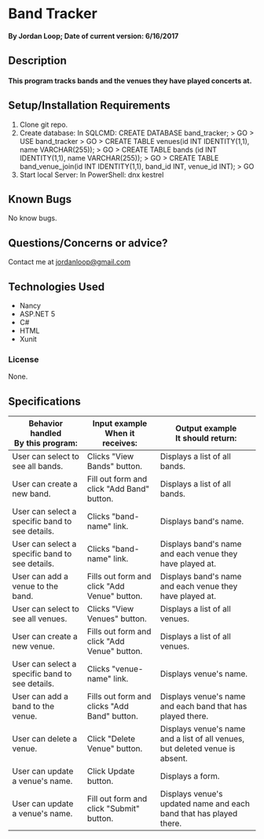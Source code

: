 # Band Tracker


#### By Jordan Loop; Date of current version: 6/16/2017

## Description

#### This program tracks bands and the venues they have played concerts at.

## Setup/Installation Requirements

1. Clone git repo.
2. Create database:
    In SQLCMD:
    CREATE DATABASE band_tracker; > GO > USE band_tracker > GO > CREATE TABLE venues(id INT IDENTITY(1,1), name VARCHAR(255)); > GO > CREATE TABLE bands (id INT IDENTITY(1,1), name VARCHAR(255)); > GO > CREATE TABLE band_venue_join(id INT IDENTITY(1,1), band_id INT, venue_id INT); > GO
3. Start local Server:
    In PowerShell:
      dnx kestrel

## Known Bugs

No know bugs.

## Questions/Concerns or advice?

Contact me at jordanloop@gmail.com

## Technologies Used

* Nancy
* ASP.NET 5
* C#
* HTML
* Xunit

### License

None.

## Specifications
| Behavior handled<br>By this program:            | Input example<br>When it receives:           | Output example<br>It should return:                                          |
|-------------------------------------------------|----------------------------------------------|------------------------------------------------------------------------------|
| User can select to see all bands.               | Clicks "View Bands" button.                  | Displays a list of all bands.                                                |
| User can create a new band.                     | Fill out form and click "Add Band" button.   | Displays a list of all bands.                                                |
| User can select a specific band to see details. | Clicks "band-name" link.                     | Displays band's name.                                                        |
| User can select a specific band to see details. | Clicks "band-name" link.                     | Displays band's name and each venue they have played at.                     |
| User can add a venue to the band.               | Fills out form and click "Add Venue" button. | Displays band's name and each venue they have played at.                     |
| User can select to see all venues.              | Clicks "View Venues" button.                 | Displays a list of all venues.                                               |
| User can create a new venue.                    | Fills out form and click "Add Venue" button. | Displays a list of all venues.                                               |
| User can select a specific band to see details. | Clicks "venue-name" link.                    | Displays venue's name.                                                       |
|  User can add a band to the venue.              | Fills out form and clicks "Add Band" button. | Displays venue's name and each band that has played there.                   |
| User can delete a venue.                        | Click "Delete Venue" button.                 | Displays venue's name and a list of all venues, but deleted venue is absent. |
| User can update a venue's name.                 | Click Update button.                         | Displays a form.                                                             |
| User can update a venue's name.                 | Fill out form and click "Submit" button.     | Displays venue's updated name and each band that has played there.           |
